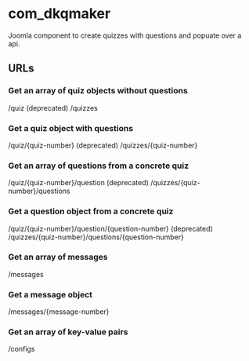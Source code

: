 # com_dkqmaker
Joomla component to create quizzes with questions and popuate over a api.

## URLs

### Get an array of quiz objects without questions
/quiz (deprecated)
/quizzes

### Get a quiz object with questions
/quiz/{quiz-number} (deprecated)
/quizzes/{quiz-number}

### Get an array of questions from a concrete quiz
/quiz/{quiz-number}/question (deprecated)
/quizzes/{quiz-number}/questions

### Get a question object from a concrete quiz
/quiz/{quiz-number}/question/{question-number} (deprecated)
/quizzes/{quiz-number}/questions/{question-number}

### Get an array of messages
/messages

### Get a message object
/messages/{message-number}

### Get an array of key-value pairs
/configs

